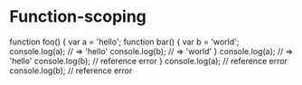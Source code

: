 # Function-scoping

function foo() {
 var a = 'hello';
 function bar() {
 var b = 'world';
 console.log(a); // => 'hello'
 console.log(b); // => 'world'
 }
 console.log(a); // => 'hello'
 console.log(b); // reference error
}
console.log(a); // reference error
console.log(b); // reference error
